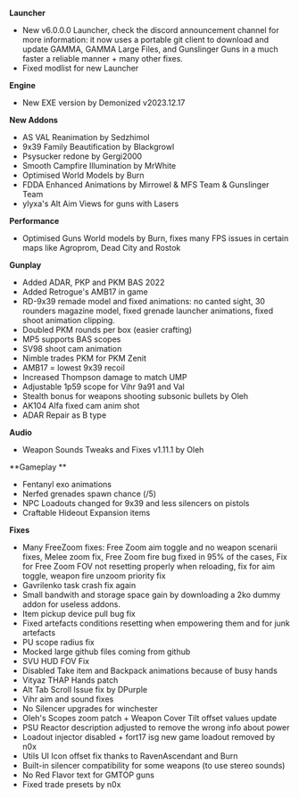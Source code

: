 **Launcher**
- New v6.0.0.0 Launcher, check the discord announcement channel for more information: it now uses a portable git client to download and update GAMMA, GAMMA Large Files, and Gunslinger Guns in a much faster a reliable manner + many other fixes.
- Fixed modlist for new Launcher

**Engine**
- New EXE version by Demonized v2023.12.17

**New Addons**
- AS VAL Reanimation by Sedzhimol
- 9x39 Family Beautification by Blackgrowl
- Psysucker redone by Gergi2000
- Smooth Campfire Illumination by MrWhite
- Optimised World Models by Burn
- FDDA Enhanced Animations by Mirrowel & MFS Team & Gunslinger Team
- ylyxa's Alt Aim Views for guns with Lasers

**Performance**
- Optimised Guns World models by Burn, fixes many FPS issues in certain maps like Agroprom, Dead City and Rostok

**Gunplay**
- Added ADAR, PKP and PKM BAS 2022
- Added Retrogue's AMB17 in game
- RD-9x39 remade model and fixed animations: no canted sight, 30 rounders magazine model, fixed grenade launcher animations, fixed shoot animation clipping.
- Doubled PKM rounds per box (easier crafting)
- MP5 supports BAS scopes
- SV98 shoot cam animation
- Nimble trades PKM for PKM Zenit
- AMB17 = lowest 9x39 recoil
- Increased Thompson damage to match UMP
- Adjustable 1p59 scope for Vihr 9a91 and Val
- Stealth bonus for weapons shooting subsonic bullets by Oleh
- AK104 Alfa fixed cam anim shot
- ADAR Repair as B type

**Audio**
- Weapon Sounds Tweaks and Fixes v1.11.1 by Oleh

**Gameplay **
- Fentanyl exo animations
- Nerfed grenades spawn chance (/5)
- NPC Loadouts changed for 9x39 and less silencers on pistols
- Craftable Hideout Expansion items

**Fixes**
- Many FreeZoom fixes: Free Zoom aim toggle and no weapon scenarii fixes, Melee zoom fix, Free Zoom fire bug fixed in 95% of the cases, Fix for Free Zoom FOV not resetting properly when reloading, fix for aim toggle, weapon fire unzoom priority fix
- Gavrilenko task crash fix again
- Small bandwith and storage space gain by downloading a 2ko dummy addon for useless addons.
- Item pickup device pull bug fix
- Fixed artefacts conditions resetting when empowering them and for junk artefacts
- PU scope radius fix
- Mocked large github files coming from github
- SVU HUD FOV Fix
- Disabled Take item and Backpack animations because of busy hands
- Vityaz THAP Hands patch
- Alt Tab Scroll Issue fix by DPurple
- Vihr aim and sound fixes
- No Silencer upgrades for winchester
- Oleh's Scopes zoom patch + Weapon Cover Tilt offset values update 
- PSU Reactor description adjusted to remove the wrong info about power
- Loadout injector disabled + fort17 isg new game loadout removed by n0x
- Utils UI Icon offset fix thanks to RavenAscendant and Burn
- Built-in silencer compatibility for some weapons (to use stereo sounds)
- No Red Flavor text for GMTOP guns
- Fixed trade presets by n0x

